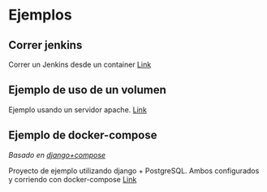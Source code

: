 # Ejemplos

## Correr jenkins
Correr un Jenkins desde un container 
[Link](https://github.com/agrojas/docker-workshop/tree/master/examples/run-jenkins)

## Ejemplo de uso de un volumen
Ejemplo usando un servidor apache. 
[Link](https://github.com/agrojas/docker-workshop/tree/master/examples/apache-example/html)

## Ejemplo de docker-compose
_Basado en [django+compose](https://docs.docker.com/compose/django/)_

Proyecto de ejemplo utilizando django + PostgreSQL. Ambos configurados y corriendo con docker-compose [Link](https://github.com/agrojas/docker-workshop/tree/master/examples/apache-example/html)
